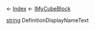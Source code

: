 ← [Index](Api-Index) ← [IMyCubeBlock](VRage.Game.ModAPI.Ingame.IMyCubeBlock)

[string](System.String) DefinitionDisplayNameText